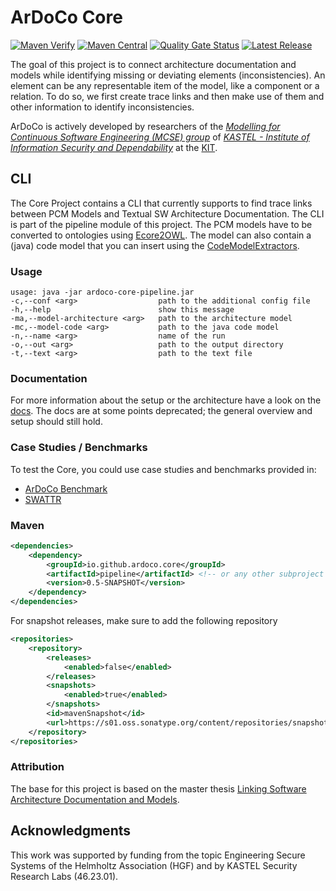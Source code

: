 # ArDoCo Core

[![Maven Verify](https://github.com/ArDoCo/Core/workflows/Maven%20Verify/badge.svg)](https://github.com/ArDoCo/Core/actions?query=workflow%3A%22Maven+Verify%22)
[![Maven Central](https://maven-badges.herokuapp.com/maven-central/io.github.ardoco.core/parent/badge.svg)](https://maven-badges.herokuapp.com/maven-central/io.github.ardoco.core/parent)
[![Quality Gate Status](https://sonarcloud.io/api/project_badges/measure?project=ArDoCo_Core&metric=alert_status)](https://sonarcloud.io/dashboard?id=ArDoCo_Core)
[![Latest Release](https://img.shields.io/github/release/ArDoCo/Core.svg)](https://github.com/ArDoCo/Core/releases/latest)

The goal of this project is to connect architecture documentation and models while identifying missing or deviating
elements (inconsistencies).
An element can be any representable item of the model, like a component or a relation.
To do so, we first create trace links and then make use of them and other information to identify inconsistencies.

ArDoCo is actively developed by researchers of
the _[Modelling for Continuous Software Engineering (MCSE) group](https://mcse.kastel.kit.edu)_
of _[KASTEL - Institute of Information Security and Dependability](https://kastel.kit.edu)_ at
the [KIT](https://www.kit.edu).

## CLI

The Core Project contains a CLI that currently supports to find trace links between PCM Models and Textual SW
Architecture Documentation.
The CLI is part of the pipeline module of this project.
The PCM models have to be converted to ontologies using [Ecore2OWL](https://github.com/kit-sdq/Ecore2OWL).
The model can also contain a (java) code model that you can insert using
the [CodeModelExtractors](https://github.com/ArDoCo/CodeModelExtractors).

### Usage

```
usage: java -jar ardoco-core-pipeline.jar
-c,--conf <arg>                  path to the additional config file
-h,--help                        show this message
-ma,--model-architecture <arg>   path to the architecture model
-mc,--model-code <arg>           path to the java code model
-n,--name <arg>                  name of the run
-o,--out <arg>                   path to the output directory
-t,--text <arg>                  path to the text file
```

### Documentation

For more information about the setup or the architecture have a look on the [docs](https://ardoco.github.io/Core).
The docs are at some points deprecated; the general overview and setup should still hold.

### Case Studies / Benchmarks

To test the Core, you could use case studies and benchmarks provided in:

* [ArDoCo Benchmark](https://github.com/ArDoCo/Benchmark)
* [SWATTR](https://github.com/ArDoCo/SWATTR)

### Maven

```xml
<dependencies>
    <dependency>
        <groupId>io.github.ardoco.core</groupId>
        <artifactId>pipeline</artifactId> <!-- or any other subproject -->
        <version>0.5-SNAPSHOT</version>
    </dependency>
</dependencies>
```

For snapshot releases, make sure to add the following repository
```xml
<repositories>
    <repository>
        <releases>
            <enabled>false</enabled>
        </releases>
        <snapshots>
            <enabled>true</enabled>
        </snapshots>
        <id>mavenSnapshot</id>
        <url>https://s01.oss.sonatype.org/content/repositories/snapshots</url>
    </repository>
</repositories>
```

### Attribution

The base for this project is based on the master
thesis [Linking Software Architecture Documentation and Models](https://doi.org/10.5445/IR/1000126194).

## Acknowledgments

This work was supported by funding from the topic Engineering Secure Systems of the Helmholtz Association (HGF) and by
KASTEL Security Research Labs (46.23.01).
